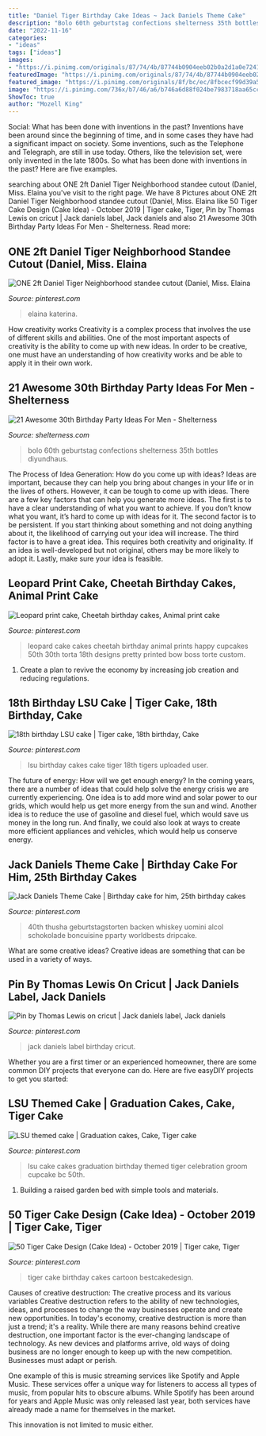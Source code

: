 ```yaml
---
title: "Daniel Tiger Birthday Cake Ideas ~ Jack Daniels Theme Cake"
description: "Bolo 60th geburtstag confections shelterness 35th bottles diyundhaus"
date: "2022-11-16"
categories:
- "ideas"
tags: ["ideas"]
images:
- "https://i.pinimg.com/originals/87/74/4b/87744b0904eeb02b0a2d1a0e7241145c.jpg"
featuredImage: "https://i.pinimg.com/originals/87/74/4b/87744b0904eeb02b0a2d1a0e7241145c.jpg"
featured_image: "https://i.pinimg.com/originals/8f/bc/ec/8fbcecf99d39a5f84186f07743eb357d.jpg"
image: "https://i.pinimg.com/736x/b7/46/a6/b746a6d88f024be7983718aa65cc4b64.jpg"
ShowToc: true
author: "Mozell King"
---
```



Social: What has been done with inventions in the past?
Inventions have been around since the beginning of time, and in some cases they have had a significant impact on society. Some inventions, such as the Telephone and Telegraph, are still in use today. Others, like the television set, were only invented in the late 1800s. So what has been done with inventions in the past? Here are five examples.

	

		
searching about ONE 2ft Daniel Tiger Neighborhood standee cutout (Daniel, Miss. Elaina you've visit to the right page. We have 8 Pictures about ONE 2ft Daniel Tiger Neighborhood standee cutout (Daniel, Miss. Elaina like 50 Tiger Cake Design (Cake Idea) - October 2019 | Tiger cake, Tiger, Pin by Thomas Lewis on cricut | Jack daniels label, Jack daniels and also 21 Awesome 30th Birthday Party Ideas For Men - Shelterness. Read more:
		
    
## ONE 2ft Daniel Tiger Neighborhood Standee Cutout (Daniel, Miss. Elaina

<img loading=lazy src="https://i.pinimg.com/originals/87/74/4b/87744b0904eeb02b0a2d1a0e7241145c.jpg" onerror="this.onerror=null;this.src='https://tse1.mm.bing.net/th?id=OIP.bfsJUWQEKdO7dLt0BSPWJwHaKb&amp;pid=15.1';" alt="ONE 2ft Daniel Tiger Neighborhood standee cutout (Daniel, Miss. Elaina">

_Source: pinterest.com_

>elaina katerina. 

	

How creativity works
Creativity is a complex process that involves the use of different skills and abilities. One of the most important aspects of creativity is the ability to come up with new ideas. In order to be creative, one must have an understanding of how creativity works and be able to apply it in their own work.

    
## 21 Awesome 30th Birthday Party Ideas For Men - Shelterness

<img loading=lazy src="https://i.shelterness.com/2017/02/20-manly-cupcakes-for-the-30th-birthday-Jack-Daniels-Top-Gear-and-fish-toppers.jpg" onerror="this.onerror=null;this.src='https://tse4.mm.bing.net/th?id=OIP.8zDhQweaxXDhQ1SQkXJNfQHaJ4&amp;pid=15.1';" alt="21 Awesome 30th Birthday Party Ideas For Men - Shelterness">

_Source: shelterness.com_

>bolo 60th geburtstag confections shelterness 35th bottles diyundhaus. 

	

The Process of Idea Generation: How do you come up with ideas?
Ideas are important, because they can help you bring about changes in your life or in the lives of others. However, it can be tough to come up with ideas. There are a few key factors that can help you generate more ideas. The first is to have a clear understanding of what you want to achieve. If you don’t know what you want, it’s hard to come up with ideas for it. The second factor is to be persistent. If you start thinking about something and not doing anything about it, the likelihood of carrying out your idea will increase. The third factor is to have a great idea. This requires both creativity and originality. If an idea is well-developed but not original, others may be more likely to adopt it. Lastly, make sure your idea is feasible.

    
## Leopard Print Cake, Cheetah Birthday Cakes, Animal Print Cake

<img loading=lazy src="https://i.pinimg.com/originals/18/39/00/1839009371b4fbe08b2c43b2653085ab.jpg" onerror="this.onerror=null;this.src='https://tse4.mm.bing.net/th?id=OIP.2WkLc1hwdoFQJKgeJBxFlAHaJ4&amp;pid=15.1';" alt="Leopard print cake, Cheetah birthday cakes, Animal print cake">

_Source: pinterest.com_

>leopard cake cakes cheetah birthday animal prints happy cupcakes 50th 30th torta 18th designs pretty printed bow boss torte custom. 

	

1. Create a plan to revive the economy by increasing job creation and reducing regulations. 

    
## 18th Birthday LSU Cake | Tiger Cake, 18th Birthday, Cake

<img loading=lazy src="https://i.pinimg.com/originals/a5/6d/5a/a56d5a48bb6f0f68083141c91c609598.jpg" onerror="this.onerror=null;this.src='https://tse4.mm.bing.net/th?id=OIP.gMulO-1jh38jGWj_rO0hVwHaJ4&amp;pid=15.1';" alt="18th birthday LSU cake | Tiger cake, 18th birthday, Cake">

_Source: pinterest.com_

>lsu birthday cakes cake tiger 18th tigers uploaded user. 

	

The future of energy: How will we get enough energy?
In the coming years, there are a number of ideas that could help solve the energy crisis we are currently experiencing. One idea is to add more wind and solar power to our grids, which would help us get more energy from the sun and wind. Another idea is to reduce the use of gasoline and diesel fuel, which would save us money in the long run. And finally, we could also look at ways to create more efficient appliances and vehicles, which would help us conserve energy.

    
## Jack Daniels Theme Cake | Birthday Cake For Him, 25th Birthday Cakes

<img loading=lazy src="https://i.pinimg.com/736x/20/fd/6d/20fd6d98ad5923cfe5b989335d384c39.jpg" onerror="this.onerror=null;this.src='https://tse1.mm.bing.net/th?id=OIP.WeTVapM1ihg-BEGE9M5CpQAAAA&amp;pid=15.1';" alt="Jack Daniels Theme Cake | Birthday cake for him, 25th birthday cakes">

_Source: pinterest.com_

>40th thusha geburtstagstorten backen whiskey uomini alcol schokolade boncuisine pparty worldbests dripcake. 

	

What are some creative ideas?
Creative ideas are something that can be used in a variety of ways.

    
## Pin By Thomas Lewis On Cricut | Jack Daniels Label, Jack Daniels

<img loading=lazy src="https://i.pinimg.com/736x/76/2f/db/762fdba89fbd3a704cde9c460d5c80ed.jpg" onerror="this.onerror=null;this.src='https://tse2.mm.bing.net/th?id=OIP.zXf81HNtN4-rzs1swcq1rAAAAA&amp;pid=15.1';" alt="Pin by Thomas Lewis on cricut | Jack daniels label, Jack daniels">

_Source: pinterest.com_

>jack daniels label birthday cricut. 

	

Whether you are a first timer or an experienced homeowner, there are some common DIY projects that everyone can do. Here are five easyDIY projects to get you started:

    
## LSU Themed Cake | Graduation Cakes, Cake, Tiger Cake

<img loading=lazy src="https://i.pinimg.com/originals/8f/bc/ec/8fbcecf99d39a5f84186f07743eb357d.jpg" onerror="this.onerror=null;this.src='https://tse2.mm.bing.net/th?id=OIP.fx24uRcZ1PP5sZl9P8s1-wHaJ4&amp;pid=15.1';" alt="LSU themed cake | Graduation cakes, Cake, Tiger cake">

_Source: pinterest.com_

>lsu cake cakes graduation birthday themed tiger celebration groom cupcake bc 50th. 

	

1. Building a raised garden bed with simple tools and materials.

    
## 50 Tiger Cake Design (Cake Idea) - October 2019 | Tiger Cake, Tiger

<img loading=lazy src="https://i.pinimg.com/736x/b7/46/a6/b746a6d88f024be7983718aa65cc4b64.jpg" onerror="this.onerror=null;this.src='https://tse3.mm.bing.net/th?id=OIP.pTbq_UplSB-0wnJGlcJZ2QHaHa&amp;pid=15.1';" alt="50 Tiger Cake Design (Cake Idea) - October 2019 | Tiger cake, Tiger">

_Source: pinterest.com_

>tiger cake birthday cakes cartoon bestcakedesign. 

	

Causes of creative destruction: The creative process and its various variables
Creative destruction refers to the ability of new technologies, ideas, and processes to change the way businesses operate and create new opportunities. In today's economy, creative destruction is more than just a trend; it's a reality.
While there are many reasons behind creative destruction, one important factor is the ever-changing landscape of technology. As new devices and platforms arrive, old ways of doing business are no longer enough to keep up with the new competition. Businesses must adapt or perish.

One example of this is music streaming services like Spotify and Apple Music. These services offer a unique way for listeners to access all types of music, from popular hits to obscure albums. While Spotify has been around for years and Apple Music was only released last year, both services have already made a name for themselves in the market.

This innovation is not limited to music either.

